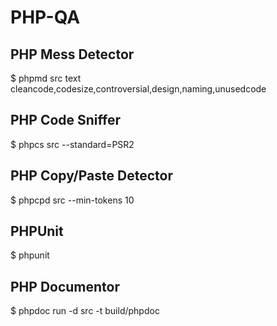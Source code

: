 PHP-QA
======

PHP Mess Detector
-----------------

$ phpmd src text cleancode,codesize,controversial,design,naming,unusedcode


PHP Code Sniffer
----------------

$ phpcs src --standard=PSR2


PHP Copy/Paste Detector
-----------------------

$ phpcpd src --min-tokens 10


PHPUnit
-------

$ phpunit


PHP Documentor
--------------

$ phpdoc run -d src -t build/phpdoc
